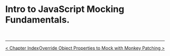 # Intro to JavaScript Mocking Fundamentals.

<br />

----
<div>
  <div style="float: left">
    <a href="https://github.com/DevJoseManuel/js-tutorials/blob/master/testing/ch03/03_00.md">
      < Chapter Index
    </a>
  </div>
  <div style="float: right">
    <a href="https://github.com/DevJoseManuel/js-tutorials/blob/master/testing/ch03/03_01.md">
      Override Object Properties to Mock with Monkey Patching >
    </a>
  </div>
</div>
